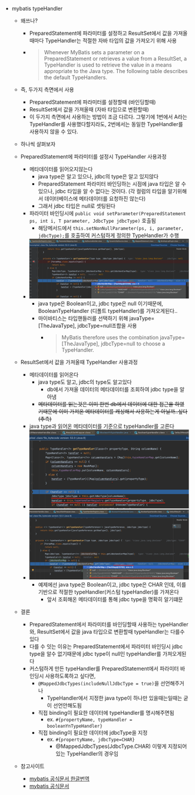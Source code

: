 - mybatis typeHandler 
  - 왜쓰나?
    - PreparedStatement에 파라미터를 설정하고 ResultSet에서 값을 가져올때마다 TypeHandler는 적절한 자바 타입의 값을 가져오기 위해 사용 
    - > Whenever MyBatis sets a parameter on a PreparedStatement or retrieves a value from a ResultSet, a TypeHandler is used to retrieve the value in a means appropriate to the Java type. The following table describes the default TypeHandlers.
  - 즉, 두가지 측면에서 사용
    - PreparedStatement에 파라미터를 설정할때 (바인딩할때)
    - ResultSet에서 값을 가져올때 (자바 타입으로 변환할때)
    - 이 두가지 측면에서 사용하는 방법이 조금 다르다. 그렇기에 1번에서 A라는 TypeHandler를 사용했다할지라도, 2번에서는 동일한 TypeHandler를 사용하지 않을 수 있다.
  - 하나씩 살펴보자
  - PreparedStatement에 파라미터를 설정시 TypeHandler 사용과정
    - 메타데이터를 읽어오지않는다
      - java type은 알고 있으나, jdbc의 type은 알고 있지않다
      - PreparedStatement 파라미터 바인딩하는 시점에 java 타입은 알 수 있으나, jdbc 타입을 알 수 없다는 것이다. (각 컬럼의 타입을 알기위해서 데이터베이스에 메타데이터를 요청하진 않는다)
      - 그래서 jdbc 타입은 null로 셋팅된다
    - 파라미터 바인딩시에 `public void setParameter(PreparedStatement ps, int i, T parameter, JdbcType jdbcType)` 호출됨
      - 해당메서드에서 `this.setNonNullParameter(ps, i, parameter, jdbcType);`를 호출하여 커스텀하게 정의한 TypeHandler가 수행
    - ![](2023-08-29-11-48-52.png)
      - java type은 Boolean이고, jdbc type은 null 이기때문에, BooleanTypeHandler (디폴트 typeHandler)를 가져오게된다..
      - 마이바티스는 타입핸들러를 선택하기 위해 javaType=[TheJavaType], jdbcType=null조합을 사용
        - > MyBatis therefore uses the combination javaType=[TheJavaType], jdbcType=null to choose a TypeHandler.
  - ResultSet에서 값을 가져올때 TypeHandler 사용과정
    - 메타데이터를 읽어온다
      - java type도 알고, jdbc의 type도 알고있다
        - db에서 가져올 데이터의 메타데이터를 조회하여 jdbc type을 알아냄
      - ~~메타데이터를 읽는것은 이미 한번 db에서 데이터에 대한 접근을 하였기때문에 이미 가져온 메타데이터를 캐싱해서 사용하는게 아닐까..싶다(추측)~~
    - java type과 읽어온 메타데이터를 기준으로 typeHandler를 고른다
    - ![](2023-08-29-11-27-04.png)
    - ![](2023-08-29-11-25-03.png)
      - 예제에선 java type은 Boolean이고, jdbc type은 CHAR 인데, 이를 기반으로 적절한 typeHandler(커스텀 typeHandler)를 가져온다
        - 앞서 조회해온 메타데이터를 통해 jdbc type을 명확히 알기떄문
  - 결론
    - PreparedStatement에서 파라미터를 바인딩할때 사용하는 typeHandler와, ResultSet에서 값을 java 타입으로 변환할때 typeHandler는 다를수 있다
    - 다를 수 잇는 이유는 PreparedStatement에서 파라미터 바인딩시 jdbc type을 알수 없기때문에 jdbc type이 null인 typeHandler를 가져오게된다
    - 커스텀하게 만든 typeHandler를 PreparedStatement에서 파라미터 바인딩시 사용하도록하고 싶다면, 
      - `@MappedJdbcTypes(includeNullJdbcType = true)`을 선언해주거나 
        - TypeHandler에서 지정한 java type이 하나만 있을때는일때는 굳이 선언안해도됨
      - 직접 binding이 필요한 데이터에 typeHandler를 명시해주면됨
        - ex. `#{propertyName, typeHandler = booleanYnTypeHandler}`
      - 직접 binding이 필요한 데이터에 jdbcType을 지정 
        - ex. `#{propertyName, jdbcType=CHAR}`
          - @MappedJdbcTypes(JdbcType.CHAR) 이렇게 지정되어있는 TypeHandler의 경우임


  - 참고사이트
    - [mybatis 공식문서 한글번역](https://mybatis.org/mybatis-3/ko/configuration.html#typeHandlers)
    - [mybatis 공식문서](https://mybatis.org/mybatis-3/configuration.html#typeHandlers)
